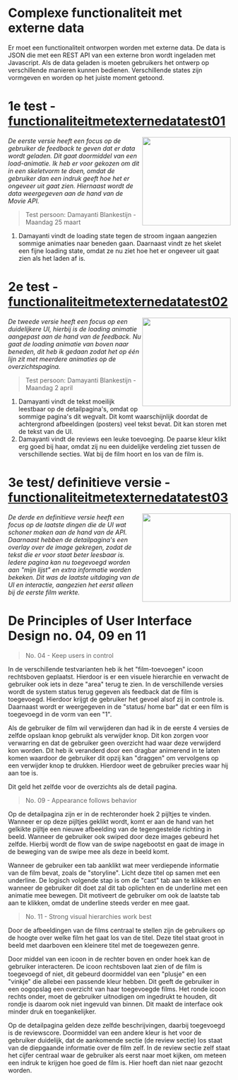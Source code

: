 # Complexe functionaliteit met externe data
Er moet een functionaliteit ontworpen worden met externe data. De data is JSON die met een REST API van een externe bron wordt ingeladen met Javascript. Als de data geladen is moeten gebruikers het ontwerp op verschillende manieren kunnen bedienen. Verschillende states zijn vormgeven en worden op het juiste moment getoond.

# 1e test - [functionaliteitmetexternedatatest01](https://joopakerboom.github.io/frontendvoordesigners/opdracht3/functionaliteitmetexternedatatest01/)

<img align="right" src="https://oege.ie.hva.nl/~akerboj001/githubimages/test09.png" width="200"> 

<em>De eerste versie heeft een focus op de gebruiker de feedback te geven dat er data wordt geladen. Dit gaat doormiddel van een load-animatie. Ik heb er voor gekozen om dit in een skeletvorm te doen, omdat de gebruiker dan een indruk geeft hoe het er ongeveer uit gaat zien. Hiernaast wordt de data weergegeven aan de hand van de Movie API. </em>

> Test persoon: Damayanti Blankestijn - Maandag 25 maart

1. Damayanti vindt de loading state tegen de stroom ingaan aangezien sommige animaties naar beneden gaan. Daarnaast vindt ze het skelet een fijne loading state, omdat ze nu ziet hoe het er ongeveer uit gaat zien als het laden af is.





# 2e test - [functionaliteitmetexternedatatest02](https://joopakerboom.github.io/frontendvoordesigners/opdracht3/functionaliteitmetexternedatatest02/)

<img align="right" src="https://oege.ie.hva.nl/~akerboj001/githubimages/test10.png" width="200"> 

<em>De tweede versie heeft een focus op een duidelijkere UI, hierbij is de loading animatie aangepast aan de hand van de feedback. Nu gaat de loading animatie van boven naar beneden, dit heb ik gedaan zodat het op één lijn zit met meerdere animaties op de overzichtspagina. </em>

> Test persoon: Damayanti Blankestijn - Maandag 2 april

1. Damayanti vindt de tekst moeilijk leestbaar op de detailpagina's, omdat op sommige pagina's dit wegvalt. Dit komt waarschijnlijk doordat de achtergrond afbeeldingen (posters) veel tekst bevat. Dit kan storen met de tekst van de UI.
2. Damayanti vindt de reviews een leuke toevoeging. De paarse kleur klikt erg goed bij haar, omdat zij nu een duidelijke verdeling ziet tussen de verschillende secties. Wat bij de film hoort en los van de film is.

# 3e test/ definitieve versie - [functionaliteitmetexternedatatest03](https://joopakerboom.github.io/frontendvoordesigners/opdracht3/functionaliteitmetexternedatatest03/)

<img align="right" src="https://oege.ie.hva.nl/~akerboj001/githubimages/test11.png" width="200"> 

<em>De derde en definitieve versie heeft een focus op de laatste dingen die de UI wat schoner maken aan de hand van de API. Daarnaast hebben de detailpagina's een overlay over de image gekregen, zodat de tekst die er voor staat beter leesbaar is. Iedere pagina kan nu toegevoegd worden aan "mijn lijst" en extra informatie worden bekeken. Dit was de laatste uitdaging van de UI en interactie, aangezien het eerst alleen bij de eerste film werkte.</em>

# De Principles of User Interface Design no. 04, 09 en 11 

> No. 04 - Keep users in control

In de verschillende testvarianten heb ik het "film-toevoegen" icoon rechtsboven geplaatst. Hierdoor is er een visuele hierarchie en verwacht de gebruiker ook iets in deze "area" terug te zien. In de verschillende versies wordt de system status terug gegeven als feedback dat de film is toegevoegd. Hierdoor krijgt de gebruiker het gevoel alsof zij in controle is. Daarnaast wordt er weergegeven in de "status/ home bar" dat er een film is toegevoegd in de vorm van een "1".

Als de gebruiker de film wil verwijderen dan had ik in de eerste 4 versies de zelfde opslaan knop gebruikt als verwijder knop. Dit kon zorgen voor verwarring en dat de gebruiker geen overzicht had waar deze verwijderd kon worden. Dit heb ik veranderd door een dragbar animerend in te laten komen waardoor de gebruiker dit opzij kan "draggen" om vervolgens op een verwijder knop te drukken. Hierdoor weet de gebruiker precies waar hij aan toe is.

Dit geld het zelfde voor de overzichts als de detail pagina.

> No. 09 - Appearance follows behavior

Op de detailpagina zijn er in de rechteronder hoek 2 pijltjes te vinden. Wanneer er op deze pijltjes geklikt wordt, komt er aan de hand van het gelkikte pijltje een nieuwe afbeelding van de tegengestelde richting in beeld. Wanneer de gebruiker ook swiped door deze images gebeurd het zelfde. Hierbij wordt de flow van de swipe nagebootst en gaat de image in de beweging van de swipe mee als deze in beeld komt.

Wanneer de gebruiker een tab aanklikt wat meer verdiepende informatie van de film bevat, zoals de "storyline". Licht deze titel op samen met een underline. De logisch volgende stap is om de "cast" tab aan te klikken en wanneer de gebruiker dit doet zal dit tab oplichten en de underline met een animatie mee bewegen. Dit motiveert de gebruiker om ook de laatste tab aan te klikken, omdat de underline steeds verder en mee gaat.

> No. 11 - Strong visual hierarchies work best

Door de afbeeldingen van de films centraal te stellen zijn de gebruikers op de hoogte over welke film het gaat los van de titel. Deze titel staat groot in beeld met daarboven een kleinere titel met de toegewezen genre.

Door middel van een icoon in de rechter boven en onder hoek kan de gebruiker interacteren. De icoon rechtsboven laat zien of de film is toegevoegd of niet, dit gebeurd doormiddel van een "plusje" en een "vinkje" die allebei een passende kleur hebben. Dit geeft de gebruiker in een oogopslag een overzicht van haar toegevoegde films. Het ronde icoon rechts onder, moet de gebruiker uitnodigen om ingedrukt te houden, dit rondje is daarom ook niet ingevuld van binnen. Dit maakt de interface ook minder druk en toegankelijker.

Op de detailpagina gelden deze zelfde beschrijvingen, daarbij toegevoegd is de reviewscore. Doormiddel van een andere kleur is het voor de gebruiker duidelijk, dat de aankomende sectie (de review sectie) los staat van de diepgaande informatie over de film zelf. In de review sectie zelf staat het cijfer centraal waar de gebruiker als eerst naar moet kijken, om meteen een indruk te krijgen hoe goed de film is. Hier hoeft dan niet naar gezocht worden.
